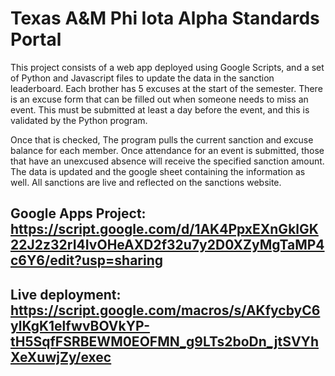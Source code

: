 # Texas A&M Phi Iota Alpha Standards Portal

This project consists of a web app deployed using Google Scripts, and a set of Python and Javascript files to update the data in the sanction leaderboard.
Each brother has 5 excuses at the start of the semester. There is an excuse form that can be filled out when someone needs to miss an event. This must be submitted at least a day before the event, and this is validated by the Python program.

Once that is checked, The program pulls the current sanction and excuse balance for each member. Once attendance for an event is submitted, those that have an unexcused absence will receive the specified sanction amount. The data is updated and the google sheet containing the information as well. All sanctions are live and reflected on the sanctions website.

## Google Apps Project: https://script.google.com/d/1AK4PpxEXnGklGK22J2z32rI4IvOHeAXD2f32u7y2D0XZyMgTaMP4c6Y6/edit?usp=sharing
## Live deployment: https://script.google.com/macros/s/AKfycbyC6ylKgK1elfwvBOVkYP-tH5SqfFSRBEWM0EOFMN_g9LTs2boDn_jtSVYhXeXuwjZy/exec
